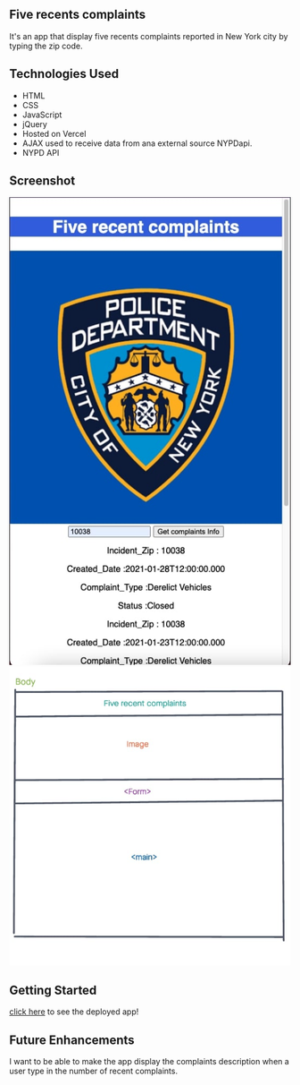 Five recents complaints
-------------------------------------------------------------------------------

It's an app that display five recents complaints reported in New York city by typing the zip code.

Technologies Used
-------------------------------------------------------------------------------

- HTML
- CSS
- JavaScript
- jQuery
- Hosted on Vercel
- AJAX used to receive data from ana external source NYPDapi.
- NYPD API

Screenshot
-------------------------------------------------------------------------------
![App!](images/App.jpg)
![Wireframe!](images/Wireframe.jpg)


Getting Started
-------------------------------------------------------------------------------
 [click here](https://vercel.com/nypdapi/project-one) to see the deployed app!

Future Enhancements
-------------------------------------------------------------------------------
I want to be able to make the app display the complaints description when a user type in the number of recent complaints.















